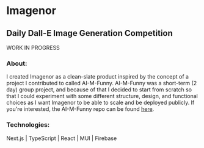 # Imagenor
## Daily Dall-E Image Generation Competition

WORK IN PROGRESS

### About:
I created Imagenor as a clean-slate product inspired by the concept of a project I contributed to called AI-M-Funny. 
AI-M-Funny was a short-term (2 day) group project, and because of that I decided to start from scratch so that I could experiment with some different structure, design, and functional choices as I want Imagenor to be able to scale and be deployed publicly. If you're interested, the AI-M-Funny repo can be found <a href='https://github.com/ai-m-funny/ai-m-funny-main'>here</a>. 

### Technologies:
Next.js | TypeScript | React | MUI | Firebase